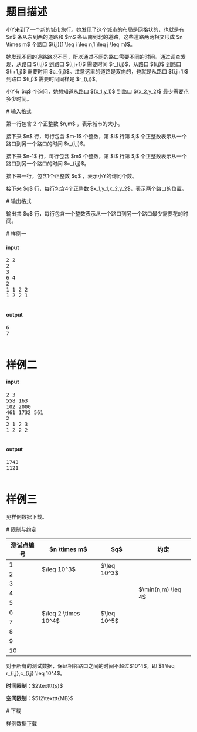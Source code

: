 # 题目描述

<p>小Y来到了一个新的城市旅行。她发现了这个城市的布局是网格状的，也就是有 $n$ 条从东到西的道路和 $m$ 条从南到北的道路，这些道路两两相交形成 $n \times m$ 个路口 $(i,j)(1 \leq i \leq n,1 \leq j \leq m)$。</p>
<p>她发现不同的道路路况不同，所以通过不同的路口需要不同的时间。通过调查发现，从路口 $(i,j)$ 到路口 $(i,j+1)$ 需要时间 $r_{i,j}$，从路口 $(i,j)$ 到路口 $(i+1,j)$ 需要时间 $c_{i,j}$。注意这里的道路是双向的，也就是从路口 $(i,j+1)$ 到路口 $(i,j)$ 需要时间同样是 $r_{i,j}$。</p>
<p>小Y有 $q$ 个询问，她想知道从路口 $(x_1,y_1)$ 到路口 $(x_2,y_2)$ 最少需要花多少时间。</p>
# 输入格式


<p>第一行包含 2 个正整数 $n,m$ ，表示城市的大小。</p>
<p>接下来 $n$ 行，每行包含 $m-1$ 个整数，第 $i$ 行第 $j$ 个正整数表示从一个路口到另一个路口的时间 $r_{i,j}$。</p>
<p>接下来 $n-1$ 行，每行包含 $m$ 个整数，第 $i$ 行第 $j$ 个正整数表示从一个路口到另一个路口的时间 $c_{i,j}$。</p>
<p>接下来一行，包含1个正整数 $q$ ，表示小Y的询问个数。</p>
<p>接下来 $q$ 行，每行包含4个正整数 $x_1,y_1,x_2,y_2$，表示两个路口的位置。</p>
# 输出格式


<p>输出共 $q$ 行，每行包含一个整数表示从一个路口到另一个路口最少需要花的时间。</p>
# 样例一


<h4>input</h4>
<pre>2 2
2
3
6 4
2
1 1 2 2
1 2 2 1

</pre>

<h4>output</h4>
<pre>6
7

</pre>

# 样例二


<h4>input</h4>
<pre>2 3
558 163
102 2000
461 1732 561
2
2 1 2 3
1 2 2 2

</pre>

<h4>output</h4>
<pre>1743
1121

</pre>

# 样例三


<p>见样例数据下载。</p>
# 限制与约定


<div class="table-responsive">
    <table class="table table-bordered table-text-center table-vertical-middle"><thead><tr><th>测试点编号</th><th>$n \times m$</th><th>$q$</th><th>约定</th></tr></thead><tbody><tr><td>1</td><td rowspan="2">$\leq 10^3$</td><td rowspan="2">$\leq 10^3$</td><td rowspan="2"></td></tr><tr><td>2</td></tr><tr><td>3</td><td rowspan="8">$\leq 2 \times 10^4$</td><td rowspan="8">$\leq 10^5$</td><td rowspan="3">$\min(n,m) \leq 4$</td></tr><tr><td>4</td></tr><tr><td>5</td></tr><tr><td>6</td><td rowspan="5"></td></tr><tr><td>7</td></tr><tr><td>8</td></tr><tr><td>9</td></tr><tr><td>10</td></tr></tbody></table></div>

<p>对于所有的测试数据，保证相邻路口之间的时间不超过$10^4$，即 $1 \leq r_{i,j},c_{i,j} \leq 10^4$。</p>
<p><strong>时间限制：</strong>$2\texttt{s}$</p>
<p><strong>空间限制：</strong>$512\texttt{MB}$</p>
# 下载


<p><a href="/download.php?type=problem&amp;id=184">样例数据下载</a></p>

